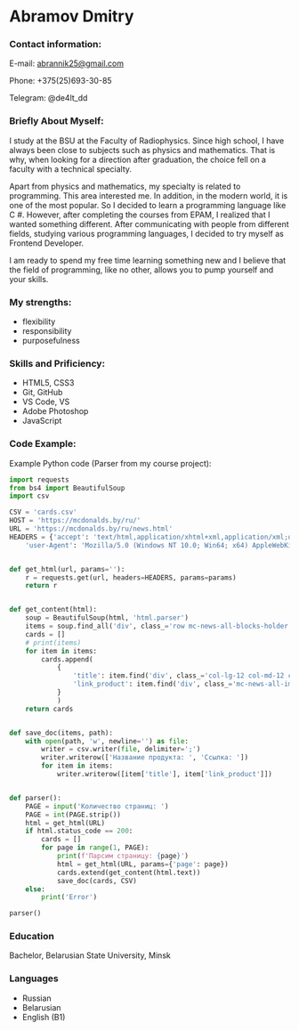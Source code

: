 Abramov Dmitry
================

### Contact information: ### 
E-mail: abrannik25@gmail.com

Phone: +375(25)693-30-85

Telegram: @de4lt_dd

### Briefly About Myself: ### 
I study at the BSU at the Faculty of Radiophysics. Since high school, I have always been close to subjects such as physics and mathematics. That is why, when looking for a direction after graduation, the choice fell on a faculty with a technical specialty.
  
Apart from physics and mathematics, my specialty is related to programming. This area interested me. In addition, in the modern world, it is one of the most popular. So I decided to learn a programming language like C #. However, after completing the courses from EPAM, I realized that I wanted something different.
After communicating with people from different fields, studying various programming languages, I decided to try myself as Frontend Developer.
  
I am ready to spend my free time learning something new and I believe that the field of programming, like no other, allows you to pump yourself and your skills. 

### My strengths: ### 
- flexibility 
- responsibility
- purposefulness 

### Skills and Prificiency: ### 
- HTML5, CSS3
- Git, GitHub
- VS Code, VS
- Adobe Photoshop
- JavaScript

### Code Example: ### 
Example Python code (Parser from my course project):
```python
import requests
from bs4 import BeautifulSoup
import csv

CSV = 'cards.csv'
HOST = 'https://mcdonalds.by/ru/'
URL = 'https://mcdonalds.by/ru/news.html'
HEADERS = {'accept': 'text/html,application/xhtml+xml,application/xml;q=0.9,image/avif,image/webp,image/apng,*/*;q=0.8,application/signed-exchange;v=b3;q=0.9',
    'user-Agent': 'Mozilla/5.0 (Windows NT 10.0; Win64; x64) AppleWebKit/537.36 (KHTML, like Gecko) Chrome/90.0.4430.93 Safari/537.36'}


def get_html(url, params=''):
    r = requests.get(url, headers=HEADERS, params=params)
    return r


def get_content(html):
    soup = BeautifulSoup(html, 'html.parser')
    items = soup.find_all('div', class_='row mc-news-all-blocks-holder')
    cards = []
    # print(items)
    for item in items:
        cards.append(
            {
                'title': item.find('div', class_='col-lg-12 col-md-12 col-sm-12 col-xs-12').get_text(strip=True),
                'link_product': item.find('div', class_='mc-news-all-img-holder').find('a').get('href')
            }
            )
    return cards


def save_doc(items, path):
    with open(path, 'w', newline='') as file:
        writer = csv.writer(file, delimiter=';')
        writer.writerow(['Название продукта: ', 'Ссылка: '])
        for item in items:
            writer.writerow([item['title'], item['link_product']])


def parser():
    PAGE = input('Количество страниц: ')
    PAGE = int(PAGE.strip())
    html = get_html(URL)
    if html.status_code == 200:
        cards = []
        for page in range(1, PAGE):
            print(f'Парсим страницу: {page}')
            html = get_html(URL, params={'page': page})
            cards.extend(get_content(html.text))
            save_doc(cards, CSV)
    else:
        print('Error')

parser()
```

### Education ###
Bachelor, Belarusian State University, Minsk

### Languages ###
- Russian
- Belarusian
- English (B1)
